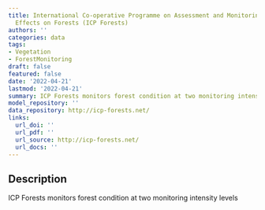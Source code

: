 ```yaml
---
title: International Co-operative Programme on Assessment and Monitoring of Air Pollution
  Effects on Forests (ICP Forests)
authors: ''
categories: data
tags:
- Vegetation
- ForestMonitoring
draft: false
featured: false
date: '2022-04-21'
lastmod: '2022-04-21'
summary: ICP Forests monitors forest condition at two monitoring intensity levels
model_repository: ''
data_repository: http://icp-forests.net/
links:
  url_doi: ''
  url_pdf: ''
  url_source: http://icp-forests.net/
  url_docs: ''
---
```


## Description

ICP Forests monitors forest condition at two monitoring intensity levels

